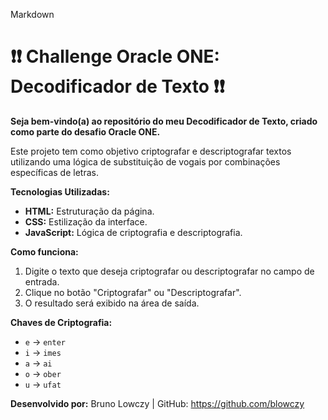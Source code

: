 Markdown
# ❗❗ Challenge Oracle ONE: Decodificador de Texto ❗❗

**Seja bem-vindo(a) ao repositório do meu Decodificador de Texto, criado como parte do desafio Oracle ONE.**

Este projeto tem como objetivo criptografar e descriptografar textos utilizando uma lógica de substituição de vogais por combinações específicas de letras.

**Tecnologias Utilizadas:**

* **HTML:** Estruturação da página.
* **CSS:** Estilização da interface.
* **JavaScript:** Lógica de criptografia e descriptografia.

**Como funciona:**

1. Digite o texto que deseja criptografar ou descriptografar no campo de entrada.
2. Clique no botão "Criptografar" ou "Descriptografar".
3. O resultado será exibido na área de saída.

**Chaves de Criptografia:**

* `e` -> `enter`
* `i` -> `imes`
* `a` -> `ai`
* `o` -> `ober`
* `u` -> `ufat`


**Desenvolvido por:** Bruno Lowczy | GitHub: https://github.com/blowczy
